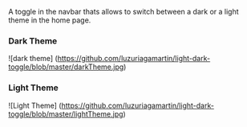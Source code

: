 A toggle in the navbar thats allows to switch between a dark or a light theme in the home page. 

### Dark Theme
![dark theme] (https://github.com/luzuriagamartin/light-dark-toggle/blob/master/darkTheme.jpg)

### Light Theme
![Light Theme] (https://github.com/luzuriagamartin/light-dark-toggle/blob/master/lightTheme.jpg)
